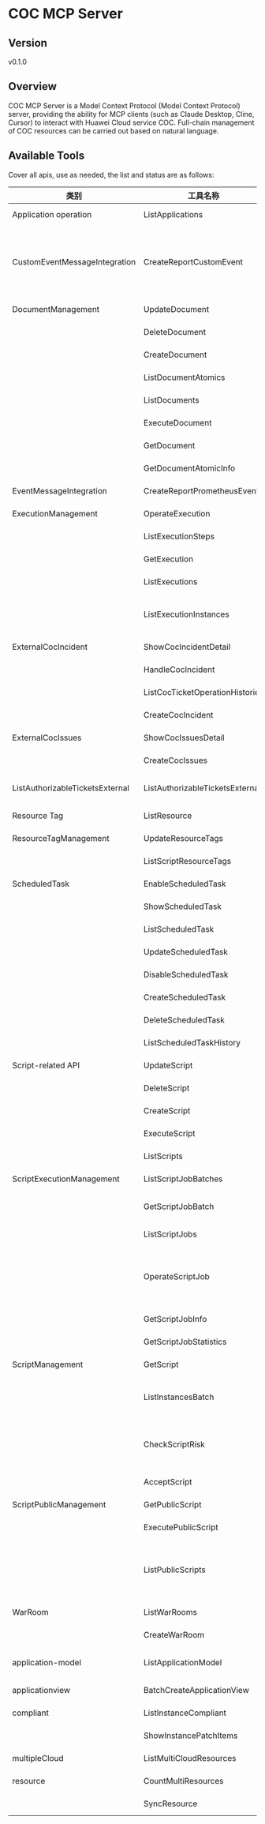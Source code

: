 # COC MCP Server 


## Version
v0.1.0

## Overview

COC MCP Server is a Model Context Protocol (Model Context Protocol) server, providing the ability for MCP clients (such as Claude Desktop, Cline, Cursor) to interact with Huawei Cloud service COC. Full-chain management of COC resources can be carried out based on natural language.

## Available Tools
Cover all apis, use as needed, the list and status are as follows:

| 类别 | 工具名称 | 功能描述 | 状态 |
| --- | --- | --- | --- |
| Application operation | ListApplications | Query the application platform list. | To be tested |
| CustomEventMessageIntegration | CreateReportCustomEvent | Tenants can integrate their self-developed monitoring systems into the COC according to the standard format. After the integration, alarms will be reported to the COC alarm center in the standard format. | To be tested |
| DocumentManagement | UpdateDocument | Modifying a custom job | To be tested |
|  | DeleteDocument | Delete a user-defined job | To be tested |
|  | CreateDocument | Create a custom job | To be tested |
|  | ListDocumentAtomics | Obtain the atomic capability list | To be tested |
|  | ListDocuments | Query the list of customized jobs | To be tested |
|  | ExecuteDocument | Executing a Customized Job | To be tested |
|  | GetDocument | Query the details of a customized job | To be tested |
|  | GetDocumentAtomicInfo | Obtain atom capability details | To be tested |
| EventMessageIntegration | CreateReportPrometheusEvent | Prometheus Event Access | To be tested |
| ExecutionManagement | OperateExecution | Operation work order | To be tested |
|  | ListExecutionSteps | Query the details about the work order step | To be tested |
|  | GetExecution | Query job details | To be tested |
|  | ListExecutions | Query the work order list | To be tested |
|  | ListExecutionInstances | Query the batch instance of the work order step, for example, the ECS instance in the script batch operation. | To be tested |
| ExternalCocIncident | ShowCocIncidentDetail | ShowCocIncidentDetail Get Event Ticket Details | To be tested |
|  | HandleCocIncident | HandleCocIncident processing event ticket | To be tested |
|  | ListCocTicketOperationHistories | ListCocTicketOperationHistories Get event ticket history | To be tested |
|  | CreateCocIncident | CreateExternalIncident Creates an event ticket | To be tested |
| ExternalCocIssues | ShowCocIssuesDetail | ShowCocIssuesDetail Get Event Ticket Details | To be tested |
|  | CreateCocIssues | CreateExternalIssues Create a trouble ticket | To be tested |
| ListAuthorizableTicketsExternal | ListAuthorizableTicketsExternal | Query the COC list of authorized orders. (Change No., Event No., Warroom, and Alarm) | To be tested |
| Resource Tag | ListResource | Filter resources by tag. | To be tested |
| ResourceTagManagement | UpdateResourceTags | Update resource tags | To be tested |
|  | ListScriptResourceTags | Query the resource tag list | To be tested |
| ScheduledTask | EnableScheduledTask | Enable scheduled task by id | To be tested |
|  | ShowScheduledTask | Get ScheduledTask info by id | To be tested |
|  | ListScheduledTask | Get ScheduledTask infos | To be tested |
|  | UpdateScheduledTask | Update ScheduledTask | To be tested |
|  | DisableScheduledTask | Disable scheduled task by id | To be tested |
|  | CreateScheduledTask | Create Scheduled Task | To be tested |
|  | DeleteScheduledTask | Delete scheduled task by id | To be tested |
|  | ListScheduledTaskHistory | get scheduled task history list | To be tested |
| Script-related API | UpdateScript |  | To be tested |
|  | DeleteScript |  | To be tested |
|  | CreateScript |  | To be tested |
|  | ExecuteScript |  | To be tested |
|  | ListScripts |  | To be tested |
| ScriptExecutionManagement | ListScriptJobBatches | Query: batch list | To be tested |
|  | GetScriptJobBatch | Query: This API is used to obtain the instance list in a batch by page. | To be tested |
|  | ListScriptJobs | Query the work order list by page. | To be tested |
|  | OperateScriptJob | Operation type: canceling an instance, skipping a batch, canceling the entire work order, suspending the entire work order, and continuing the entire work order | To be tested |
|  | GetScriptJobInfo | Query execution: basic information | To be tested |
|  | GetScriptJobStatistics | Query: Instance status statistics. | To be tested |
| ScriptManagement | GetScript | Obtain script details | To be tested |
|  | ListInstancesBatch | Obtain the batching result based on the batching policy. Only automatic batching is supported. | To be tested |
|  | CheckScriptRisk | Assess job risks based on job content and returns related analysis results and information. The results are for reference only. | To be tested |
|  | AcceptScript | Function: Approve the script. | To be tested |
| ScriptPublicManagement | GetPublicScript | Displays public script details. | To be tested |
|  | ExecutePublicScript | Execute the public script | To be tested |
|  | ListPublicScripts | Obtain the public script list. Pagination logic: Use limit+marker mode to improve pagination efficiency. Use the auto-increment ID as the marker parameter. | To be tested |
| WarRoom | ListWarRooms | Query the WarRoom information list in the tenant zone | To be tested |
|  | CreateWarRoom | Create a WarRoom in the tenant zone | To be tested |
| application-model | ListApplicationModel | Query the sub-application, component, and group of the next level | To be tested |
| applicationview | BatchCreateApplicationView | Creating Application Views in Batches | To be tested |
| compliant | ListInstanceCompliant | Obtain node compliance reports by page | To be tested |
|  | ShowInstancePatchItems | Obtain node patch details by page | To be tested |
| multipleCloud | ListMultiCloudResources | Querying the resources of a user in the cloud vendor | To be tested |
| resource | CountMultiResources | Query the total number of resources of a user | To be tested |
|  | SyncResource | Synchronize all user resources from the RMS | To be tested |

